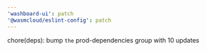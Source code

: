 ```yaml
---
'washboard-ui': patch
'@wasmcloud/eslint-config': patch
---
```


chore(deps): bump `the` prod-dependencies group with 10 updates
